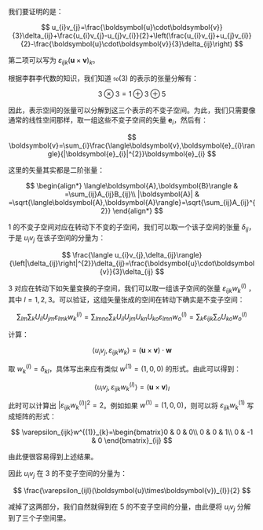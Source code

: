 我们要证明的是：

$$
u_{i}v_{j}=\frac{\boldsymbol{u}\cdot\boldsymbol{v}}{3}\delta_{ij}+\frac{u_{i}v_{j}-u_{j}v_{i}}{2}+\left(\frac{u_{i}v_{j}+u_{j}v_{i}}{2}-\frac{\boldsymbol{u}\cdot\boldsymbol{v}}{3}\delta_{ij}\right)
$$

第二项可以写为 $\varepsilon_{ijk}(\boldsymbol{u}\times\boldsymbol{v})_{k}$。

根据李群李代数的知识，我们知道 $\mathfrak{so}(3)$ 的表示的张量分解有：

$$
3\otimes3=1\oplus3\oplus5
$$

因此，表示空间的张量可以分解到这三个表示的不变子空间。为此，我们只需要像通常的线性空间那样，取一组这些不变子空间的矢量 $\boldsymbol{e}_{i}$，然后有：

$$
\boldsymbol{v}=\sum_{i}\frac{\langle\boldsymbol{v},\boldsymbol{e}_{i}\rangle}{|\boldsymbol{e}_{i}|^{2}}\boldsymbol{e}_{i}
$$

这里的矢量其实都是二阶张量：

$$
\begin{align*}
\langle\boldsymbol{A},\boldsymbol{B}\rangle & =\sum_{ij}A_{ij}B_{ij}\\
|\boldsymbol{A}| & =\sqrt{\langle\boldsymbol{A},\boldsymbol{A}\rangle}=\sqrt{\sum_{ij}A_{ij}^{2}}
\end{align*}
$$

$1$ 的不变子空间对应在转动下不变的子空间，我们可以取一个该子空间的张量 $\delta_{ij}$，于是 $u_{i}v_{j}$ 在该子空间的分量为：

$$
\frac{\langle u_{i}v_{j},\delta_{ij}\rangle}{\left|\delta_{ij}\right|^{2}}\delta_{ij}=\frac{\boldsymbol{u}\cdot\boldsymbol{v}}{3}\delta_{ij}
$$

$3$ 对应在转动下如矢量变换的子空间，我们可以取一组该子空间的张量 $\varepsilon_{ijk}w^{(l)}_{k}$ ，其中 $l=1,2,3$。可以验证，这组矢量张成的空间在转动下确实是不变子空间：

$$
\sum_{lm}\sum_{k}U_{il}U_{jm}\varepsilon_{lmk}w_{k}^{(l)}=\sum_{lmno}\sum_{k}U_{il}U_{jm}U_{kn}U_{ko}\varepsilon_{lmn}w_{o}^{(l)}=\sum_{k}\varepsilon_{ijk}\sum_{o}U_{ko}w_{o}^{(l)}
$$

计算：

$$
\langle u_{i}v_{j},\varepsilon_{ijk}w_{k}\rangle=(\boldsymbol{u}\times\boldsymbol{v})\cdot\boldsymbol{w}
$$

取 $w^{(l)}_{k}=\delta_{kl}$，具体写出来应有类似 $w^{(1)}=(1,0,0)$ 的形式。由此可以得到：

$$
\langle u_{i}v_{j},\varepsilon_{ijk}w^{(l)}_{k}\rangle=(\boldsymbol{u}\times\boldsymbol{v})_{l}
$$

此时可以计算出 $\left|\varepsilon_{ijk}w^{(l)}_{k}\right|^{2}=2$。例如如果 $w^{(1)}=(1,0,0)$，则可以将 $\varepsilon_{ijk}w^{(1)}_{k}$ 写成矩阵的形式：

$$
\varepsilon_{ijk}w^{(1)}_{k}=\begin{bmatrix}0 & 0 & 0\\
0 & 0 & 1\\
0 & -1 & 0
\end{bmatrix}_{ij}
$$

由此便很容易得到上述结果。

因此 $u_{i}v_{j}$ 在 $3$ 的不变子空间的分量为：

$$
\frac{\varepsilon_{ijl}(\boldsymbol{u}\times\boldsymbol{v})_{l}}{2}
$$

减掉了这两部分，我们自然就得到在 $5$ 的不变子空间的分量，由此便将 $u_{i}v_{j}$ 分解到了三个子空间里。